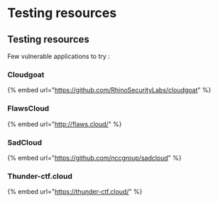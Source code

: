 # Testing resources

## Testing resources

Few vulnerable applications to try :

### Cloudgoat 

{% embed url="https://github.com/RhinoSecurityLabs/cloudgoat" %}

### FlawsCloud

{% embed url="http://flaws.cloud/" %}

### SadCloud

{% embed url="https://github.com/nccgroup/sadcloud" %}

### Thunder-ctf.cloud

{% embed url="https://thunder-ctf.cloud/" %}

